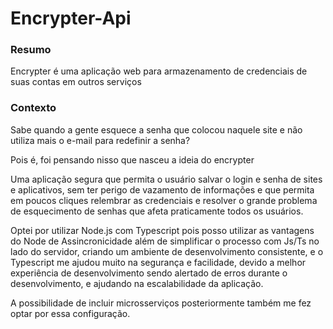# Encrypter-Api

### Resumo

Encrypter é uma aplicação web para armazenamento de credenciais de suas contas em outros serviços

### Contexto

Sabe quando a gente esquece a senha que colocou naquele site e não utiliza mais o e-mail para redefinir a senha?

Pois é, foi pensando nisso que nasceu a ideia do encrypter

Uma aplicação segura que permita o usuário salvar o login e senha de sites e aplicativos, sem ter perigo de vazamento de informações e que permita em poucos cliques relembrar as credenciais e resolver o grande problema de esquecimento de senhas que afeta praticamente todos os usuários.

Optei por utilizar Node.js com Typescript pois posso utilizar as vantagens do Node de Assincronicidade além de simplificar o processo com Js/Ts no lado do servidor, criando um ambiente de desenvolvimento consistente, e o Typescript me ajudou muito na segurança e facilidade, devido a melhor experiência de desenvolvimento sendo alertado de erros durante o desenvolvimento, e ajudando na escalabilidade da aplicação.


A possibilidade de incluir microsserviços posteriormente também me fez optar por essa configuração.

